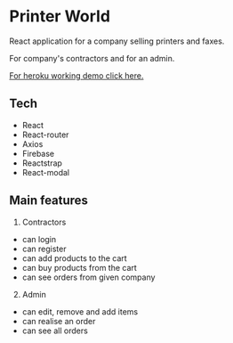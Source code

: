 # Printer World 


React application for a company selling printers and faxes.

For company's contractors and for an admin.

[For heroku working demo click here.](https://print-fax-shop.herokuapp.com/ "For heroku working demo click here.")

## Tech
- React
- React-router
- Axios
- Firebase
- Reactstrap
- React-modal

## Main features

1. Contractors
- can login 
- can register
- can add products to the cart
- can buy products from the cart
- can see orders from given company
2. Admin
- can edit, remove and add items
- can realise an order
- can see all orders


